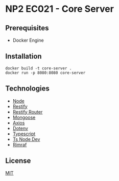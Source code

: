 # NP2 EC021 - Core Server

## Prerequisites

- Docker Engine

## Installation

```
docker build -t core-server .
docker run -p 8080:8080 core-server
```

## Technologies

- [Node](http://nodejs.org)
- [Restify](https://www.npmjs.com/package/restify)
- [Restify Router](https://www.npmjs.com/package/restify-router)
- [Mongoose](https://www.npmjs.com/package/mongoose)
- [Axios](https://www.npmjs.com/package/axios)
- [Dotenv](https://www.npmjs.com/package/dotenv)
- [Typescript](https://www.npmjs.com/package/typescript)
- [Ts Node Dev](https://www.npmjs.com/package/ts-node-dev)
- [Rimraf](https://www.npmjs.com/package/rimraf)

## License

[MIT](https://choosealicense.com/licenses/mit)
